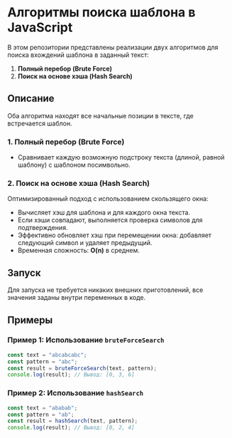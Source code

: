 # Алгоритмы поиска шаблона в JavaScript

В этом репозитории представлены реализации двух алгоритмов для поиска вхождений шаблона в заданный текст:

1. **Полный перебор (Brute Force)**
2. **Поиск на основе хэша (Hash Search)**

## Описание
Оба алгоритма находят все начальные позиции в тексте, где встречается шаблон.

### 1. Полный перебор (Brute Force)
- Сравнивает каждую возможную подстроку текста (длиной, равной шаблону) с шаблоном посимвольно.

### 2. Поиск на основе хэша (Hash Search)
Оптимизированный подход с использованием скользящего окна:
- Вычисляет хэш для шаблона и для каждого окна текста.
- Если хэши совпадают, выполняется проверка символов для подтверждения.
- Эффективно обновляет хэш при перемещении окна: добавляет следующий символ и удаляет предыдущий.
- Временная сложность: **O(n)** в среднем.

## Запуск
Для запуска не требуется никаких внешних приготовлений, все значения заданы внутри переменных в коде.

## Примеры

### Пример 1: Использование `bruteForceSearch`
```javascript
const text = "abcabcabc";
const pattern = "abc";
const result = bruteForceSearch(text, pattern);
console.log(result); // Вывод: [0, 3, 6]
```

### Пример 2: Использование `hashSearch`
```javascript
const text = "ababab";
const pattern = "ab";
const result = hashSearch(text, pattern);
console.log(result); // Вывод: [0, 2, 4]
```
